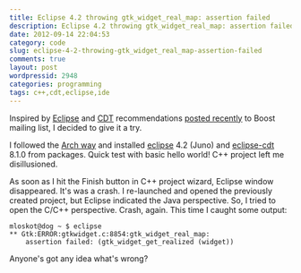 ```yaml
---
title: Eclipse 4.2 throwing gtk_widget_real_map: assertion failed
description: Eclipse 4.2 throwing gtk_widget_real_map: assertion failed
date: 2012-09-14 22:04:53
category: code
slug: eclipse-4-2-throwing-gtk_widget_real_map-assertion-failed
comments: true
layout: post
wordpressid: 2948
categories: programming
tags: c++,cdt,eclipse,ide
---
```


Inspired by [Eclipse](http://eclipse.org/) and [CDT](http://www.eclipse.org/cdt/) recommendations [posted recently](http://lists.boost.org/Archives/boost/2012/09/196248.php) to Boost mailing list, I decided to give it a try.


I followed the [Arch way](https://wiki.archlinux.org/index.php/Eclipse) and installed [eclipse](https://www.archlinux.org/packages/?name=eclipse) 4.2 (Juno) and [eclipse-cdt](https://www.archlinux.org/packages/?name=eclipse-cdt) 8.1.0 from packages. Quick test with basic hello world! C++ project left me disillusioned.


As soon as I hit the Finish button in C++ project wizard, Eclipse window disappeared. It's was a crash. I re-launched and opened the previously created project, but Eclipse indicated the Java perspective. So, I tried to open the C/C++ perspective. Crash, again. This time I caught some output:

    
```
mloskot@dog ~ $ eclipse
** Gtk:ERROR:gtkwidget.c:8854:gtk_widget_real_map: 
    assertion failed: (gtk_widget_get_realized (widget))
```

Anyone's got any idea what's wrong?
